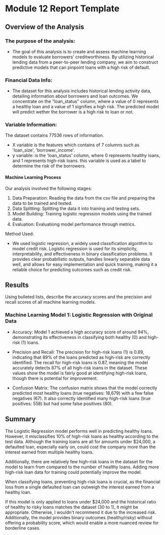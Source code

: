 # Module 12 Report Template

## Overview of the Analysis
### The purpose of the analysis:
- The goal of this analysis is to create and assess machine learning models to evaluate borrowers' creditworthiness. By utilizing historical lending data from a peer-to-peer lending company, we aim to construct predictive models that can pinpoint loans with a high risk of default.

### Financial Data Info:
- The dataset for this analysis includes historical lending activity data, detailing information about borrowers and loan outcomes. We concentrate on the "loan_status" column, where a value of 0 represents a healthy loan and a value of 1 signifies a high risk. The predicted model will predict wether the borrower is a high risk to loan or not.

### Variable Information:
The dataset contains 77536 rows of information.
- X variable is the features which contains of 7 columns such as 'loan_size', 'borrower_income'.
- y variable: is the 'loan_status' column, where 0 represents healthy loans, and 1 represents high-risk loans. this variable is used as a label to determine the risk of the borrowers.

#### Machine Learning Process
Our analysis involved the following stages:

1. Data Preparation: Reading the data from the csv file and preparing the data to be trained and tested.
2. Data Splitting: Splitting the data it into training and testing sets.
3. Model Building: Training logistic regression models using the trained data.
4. Evaluation: Evaluationg model performance through metrics.

Method Used:
- We used logistic regression, a widely used classification algorithm to model credit risk. 
Logistic regression is used for its simplicity, interpretability, and effectiveness in binary classification problems. It provides clear probabilistic outputs, handles linearly separable data well, and allows for easy implementation and quick training, making it a reliable choice for predicting outcomes such as credit risk.

## Results

Using bulleted lists, describe the accuracy scores and the precision and recall scores of all machine learning models.

### Machine Learning Model 1: Logistic Regression with Original Data

- Accuracy: Model 1 achieved a high accuracy score of around 94%, demonstrating its effectiveness in classifying both healthy (0) and high-risk (1) loans.

- Precision and Recall: The precision for high-risk loans (1) is 0.89, indicating that 89% of the loans predicted as high-risk are correctly identified. The recall for high-risk loans is 0.87, meaning the model accurately detects 87% of all high-risk loans in the dataset. These values show the model is fairly good at identifying high-risk loans, though there is potential for improvement.

- Confusion Matrix: The confusion matrix shows that the model correctly predicted most healthy loans (true negatives: 18,679) with a few false negatives (67). It also correctly identified many high-risk loans (true positives: 558) but had some false positives (80).

## Summary

The Logistic Regression model performs well in predicting healthy loans. However, it misclassifies 10% of high-risk loans as healthy according to the test data. Although the training loans are all for amounts under $24,000, a defaulted loan, especially early on, could cost the company more than the interest earned from multiple healthy loans.

Additionally, there are relatively few high-risk loans in the dataset for the model to learn from compared to the number of healthy loans. Adding more high-risk loan data for training could potentially improve the model.

When classifying loans, preventing high-risk loans is crucial, as the financial loss from a single defaulted loan can outweigh the interest earned from a healthy loan.

If this model is only applied to loans under $24,000 and the historical ratio of healthy to risky loans matches the dataset (30 to 1), it might be appropriate. Otherwise, I wouldn't recommend it due to the increased risk. Additionally, the model provides binary outcomes (healthy/risky) without offering a probability score, which would enable a more nuanced review for borderline cases.
